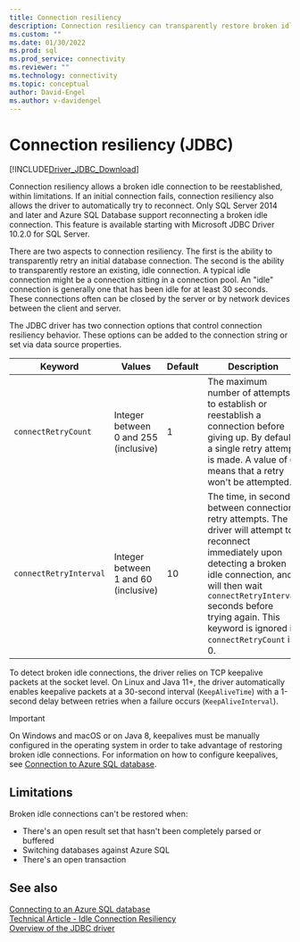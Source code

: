 ```yaml
---
title: Connection resiliency
description: Connection resiliency can transparently restore broken idle connections. This feature improves application behavior when the server closes idle connections.
ms.custom: ""
ms.date: 01/30/2022
ms.prod: sql
ms.prod_service: connectivity
ms.reviewer: ""
ms.technology: connectivity
ms.topic: conceptual
author: David-Engel
ms.author: v-davidengel
---
```

# Connection resiliency (JDBC)

[!INCLUDE[Driver_JDBC_Download](../../includes/driver_jdbc_download.md)]

Connection resiliency allows a broken idle connection to be reestablished, within limitations. If an initial connection fails, connection resiliency also allows the driver to automatically try to reconnect. Only SQL Server 2014 and later and Azure SQL Database support reconnecting a broken idle connection. This feature is available starting with Microsoft JDBC Driver 10.2.0 for SQL Server.

There are two aspects to connection resiliency. The first is the ability to transparently retry an initial database connection. The second is the ability to transparently restore an existing, idle connection. A typical idle connection might be a connection sitting in a connection pool. An "idle" connection is generally one that has been idle for at least 30 seconds. These connections often can be closed by the server or by network devices between the client and server.

The JDBC driver has two connection options that control connection resiliency behavior. These options can be added to the connection string or set via data source properties.

| Keyword | Values | Default | Description |
|--|--|--|--|
| `connectRetryCount` | Integer between 0 and 255 (inclusive) | 1 | The maximum number of attempts to establish or reestablish a connection before giving up. By default, a single retry attempt is made. A value of `0` means that a retry won't be attempted. |
| `connectRetryInterval` | Integer between 1 and 60 (inclusive) | 10 | The time, in seconds, between connection retry attempts. The driver will attempt to reconnect immediately upon detecting a broken idle connection, and will then wait `connectRetryInterval` seconds before trying again. This keyword is ignored if `connectRetryCount` is 0. |

To detect broken idle connections, the driver relies on TCP keepalive packets at the socket level. On Linux and Java 11+, the driver automatically enables keepalive packets at a 30-second interval (`KeepAliveTime`) with a 1-second delay between retries when a failure occurs (`KeepAliveInterval`).

> [!IMPORTANT]
> On Windows and macOS or on Java 8, keepalives must be manually configured in the operating system in order to take advantage of restoring broken idle connections. For information on how to configure keepalives, see [Connection to Azure SQL database](connecting-to-an-azure-sql-database.md#connections-dropped).

## Limitations

Broken idle connections can't be restored when:

- There's an open result set that hasn't been completely parsed or buffered
- Switching databases against Azure SQL
- There's an open transaction

## See also

[Connecting to an Azure SQL database](connecting-to-an-azure-sql-database.md)  
[Technical Article - Idle Connection Resiliency](https://download.microsoft.com/download/D/2/0/D20E1C5F-72EA-4505-9F26-FEF9550EFD44/Idle%20Connection%20Resiliency.docx)  
[Overview of the JDBC driver](overview-of-the-jdbc-driver.md)  
